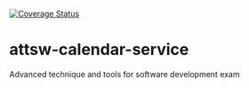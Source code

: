 [![Coverage Status](https://coveralls.io/repos/github/dariomariani/attsw-calendar-service/badge.svg?branch=main)](https://coveralls.io/github/dariomariani/attsw-calendar-service?branch=main)

# attsw-calendar-service
Advanced technique and tools for software development exam
